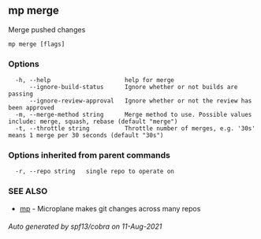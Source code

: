 ## mp merge

Merge pushed changes

```
mp merge [flags]
```

### Options

```
  -h, --help                     help for merge
      --ignore-build-status      Ignore whether or not builds are passing
      --ignore-review-approval   Ignore whether or not the review has been approved
  -m, --merge-method string      Merge method to use. Possible values include: merge, squash, rebase (default "merge")
  -t, --throttle string          Throttle number of merges, e.g. '30s' means 1 merge per 30 seconds (default "30s")
```

### Options inherited from parent commands

```
  -r, --repo string   single repo to operate on
```

### SEE ALSO

* [mp](mp.md)	 - Microplane makes git changes across many repos

###### Auto generated by spf13/cobra on 11-Aug-2021
